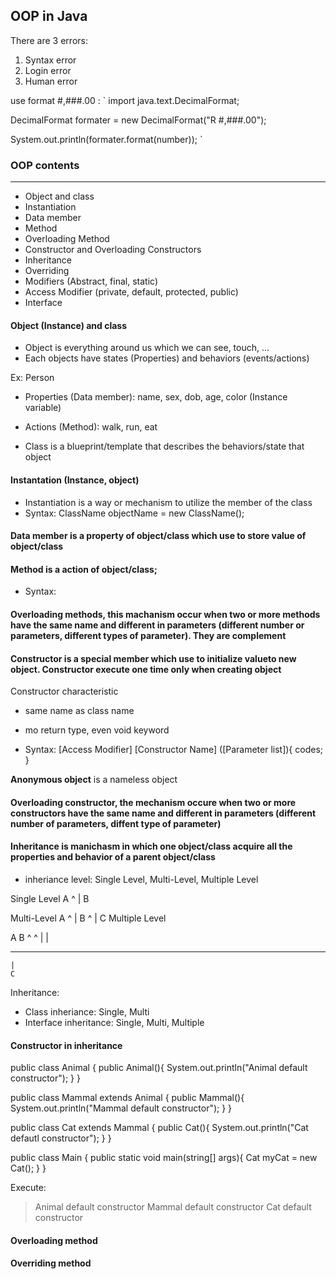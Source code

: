 ## OOP in Java

There are 3 errors:
  1. Syntax error
  2. Login error
  3. Human error

use format #,###.00 :
`
  import java.text.DecimalFormat;

  DecimalFormat formater = new DecimalFormat("R #,###.00");

  System.out.println(formater.format(number));
`

### OOP contents
***
- Object and class
- Instantiation
- Data member
- Method
- Overloading Method
- Constructor and Overloading Constructors
- Inheritance
- Overriding
- Modifiers (Abstract, final, static)
- Access Modifier (private, default, protected, public)
- Interface

#### Object (Instance) and class

- Object is everything around us which we can see, touch, ...
- Each objects have states (Properties) and behaviors (events/actions)

Ex:
Person
  - Properties (Data member): name, sex, dob, age, color (Instance variable)
  - Actions (Method): walk, run, eat

- Class is a blueprint/template that describes the behaviors/state that object

#### Instantation (Instance, object)
  - Instantiation is a way or mechanism to utilize the member of the class
  - Syntax: ClassName objectName = new ClassName();

#### Data member is a property of object/class which use to store value of object/class

#### Method is a action of object/class;

  - Syntax: <Access Modifer> <Modifier> <Return Type> <Method name>

#### Overloading methods, this machanism occur when two or more methods have the same name and different in parameters (different number or parameters, different types of parameter). They are complement

#### Constructor is a special member which use to initialize valueto new object. Constructor execute one time only when creating object

Constructor characteristic
- same name as class name
- mo return type, even void keyword

- Syntax: [Access Modifier] [Constructor Name] ([Parameter list]){
  codes;
}

**Anonymous object** is a nameless object

#### Overloading constructor, the mechanism occure when two or more constructors have the same name and different in parameters (different number of parameters, diffent type of parameter)

#### Inheritance is manichasm in which one object/class acquire all the properties and behavior of a parent object/class

  - inheriance level: Single Level, Multi-Level, Multiple Level

  Single Level
   A
   ^
   |
   B

  Multi-Level
   A
   ^
   |
   B
   ^
   |
   C
  Multiple Level

  A    B
  ^    ^
  |    |
  ______
    |
    C
  
Inheritance:
 - Class inheriance: Single, Multi
 - Interface inheritance: Single, Multi, Multiple

#### Constructor in inheritance

  public class Animal {
    public Animal(){
      System.out.println("Animal default constructor");
    }
  }

  public class Mammal extends Animal {
    public Mammal(){
      System.out.println("Mammal default constructor");
    }
  }

  public class Cat extends Mammal {
    public Cat(){
      System.out.println("Cat defautl constructor");
    }
  }

  public class Main {
    public static void main(string[] args){
      Cat myCat = new Cat();
    }
  }

Execute:
> Animal default constructor
> Mammal default constructor
> Cat default constructor

#### Overloading method
#### Overriding method